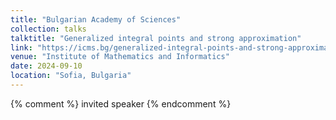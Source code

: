 ```yaml
---
title: "Bulgarian Academy of Sciences"
collection: talks
talktitle: "Generalized integral points and strong approximation"
link: "https://icms.bg/generalized-integral-points-and-strong-approximation-talk-by-boaz-moerman/"
venue: "Institute of Mathematics and Informatics"
date: 2024-09-10
location: "Sofia, Bulgaria"
---
```


{% comment %} 
    invited speaker
{% endcomment %}
